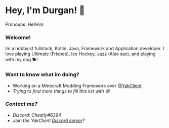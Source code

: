 # Hey, I'm Durgan! 👋

Pronouns: He/Him

### Welcome!

Im a hobbyist fullstack, Kotlin, Java, Framework and Application developer. I love playing Ultimate (Frisbee), Ice Hockey, Jazz (Also sax), and playing with my dog 🐕!


### Want to know what im doing?

<ul>
  <li> Working on a Minecraft Modding Framework over <a href="https://github.com/yakclient">@YakClient</a> <i>
  <li> Trying to find more things to fill this list with 😝 </li>
</ul>

### Contact me?

<ul>
  <li> Discord: Chestly#6394 </li>
  <li> Join the YakClient <a href="https://discord.gg/3fP4N27JPH">Discord server</a>?</li> 
</ul>
